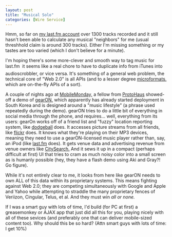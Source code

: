 ```yaml
---
layout: post
title: "Musical Solo"
categories: [Wire Service]
---
```

Hmm, so far on <a href="http://www.last.fm/user/bjorke/">my last.fm account</a> over 1300 tracks recorded and it still hasn't been able to calculate any musical "neighbors" for me (usual threshhold claim is around 300 tracks).  Either I'm missing something or my tastes are too varied (which I don't believe for a minute). 

I'm hoping there's some more-clever and smooth way to tag music for last.fm &#151; it seems like a real chore to have to duplicate info from iTunes into audioscrobbler, or vice versa. It's something of a general web problem, the technical core of "Web 2.0" is all APIs (and to a lesser degree <a href="http://www.microformats.org/">microformats,</a> which are on-the-fly APIs of a sort).

A couple of nights ago at <a href="http://www.mobilemonday.org/">MobileMonday,</a> a fellow from <a href="http://www.protohaus.com/">ProtoHaus</a> showed-off a demo of  <a href="http://www.protohaus.com/gearON/index.html">gearON,</a> which apparently has already started deployment in South Korea and is designed around a "music lifestyle" (a phrase used repeatedly during the demo). gearON tries to do a little bit of everything in social media through the phone, and requires... well, everything from its users: gearOn works off of a friend list and "fuzzy" location reporting system, like <a href="http://www.dodgeball.com/">dodgeball</a> does. It accesses picture streams from all friends, like <a href="http://www.flickr.com/">flickr</a> does. It knows what they're playing on their MP3 devices, meaning they need to use a gearON-licensed music player rather than, say, an iPod (like <a href="http://www.last.fm/">last.fm</a> does). It gets venue data and advertising revenue from venue owners like <a href="http://www.citysearch.com/">CitySearch.</a> And it sews it up in a compact (perhaps difficult at first) UI that tries to cram as much noisy color into a small screen as is humanly possible (hey, they have a flash demo using Aki and Gray?! Go figure).

While it's not entirely clear to me, it looks from here like gearON needs to own ALL of this data within its proprietary systems. This means fighting against Web 2.0; they are competing simultaneously with Google and Apple and Yahoo while attempting to straddle the many proprietary fences of Veriizon, Cingular, Telus, et al. And they must win <i>all or none.</i>

If I was a smart guy with lots of time, I'd build (for PC at first) a greasemonkey or AJAX app that just did all this for you, playing nicely with all of these sevices (and preferably one that can deliver mobile-sized content too). Why should this be so hard? (Attn smart guys with lots of time: I get 10%)
